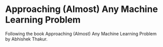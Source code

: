 # Approaching (Almost) Any Machine Learning Problem
Following the book Approaching (Almost) Any Machine Learning Problem by Abhishek Thakur.
